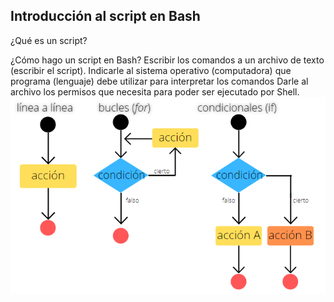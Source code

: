 ## Introducción al script en Bash

¿Qué es un script?

¿Cómo hago un script en Bash?
Escribir los comandos a un archivo de texto (escribir el script).
Indicarle al sistema operativo (computadora) que programa (lenguaje) debe utilizar para interpretar los comandos
Darle al archivo los permisos que necesita para poder ser ejecutado por Shell.
![tipos](tipos.png)
